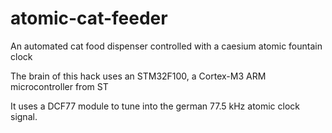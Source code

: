# atomic-cat-feeder
An automated cat food dispenser controlled with a caesium atomic fountain clock

The brain of this hack uses an STM32F100, a Cortex-M3 ARM microcontroller from ST

It uses a DCF77 module to tune into the german 77.5 kHz atomic clock signal.


